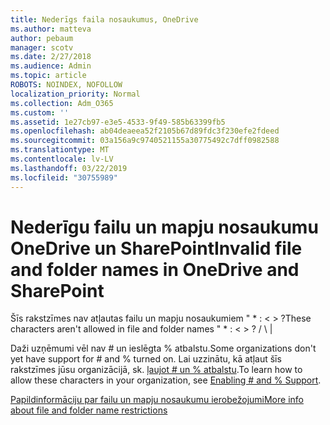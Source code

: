```yaml
---
title: Nederīgs faila nosaukumus, OneDrive
ms.author: matteva
author: pebaum
manager: scotv
ms.date: 2/27/2018
ms.audience: Admin
ms.topic: article
ROBOTS: NOINDEX, NOFOLLOW
localization_priority: Normal
ms.collection: Adm_O365
ms.custom: ''
ms.assetid: 1e27cb97-e3e5-4533-9f49-585b63399fb5
ms.openlocfilehash: ab04deaeea52f2105b67d89fdc3f230efe2fdeed
ms.sourcegitcommit: 03a156a9c9740521155a30775492c7dff0982588
ms.translationtype: MT
ms.contentlocale: lv-LV
ms.lasthandoff: 03/22/2019
ms.locfileid: "30755989"
---
```

# <a name="invalid-file-and-folder-names-in-onedrive-and-sharepoint"></a><span data-ttu-id="ddb92-102">Nederīgu failu un mapju nosaukumu OneDrive un SharePoint</span><span class="sxs-lookup"><span data-stu-id="ddb92-102">Invalid file and folder names in OneDrive and SharePoint</span></span>

<span data-ttu-id="ddb92-103">Šīs rakstzīmes nav atļautas failu un mapju nosaukumiem " \* : \< \> ?</span><span class="sxs-lookup"><span data-stu-id="ddb92-103">These characters aren't allowed in file and folder names " \* : \< \> ?</span></span> <span data-ttu-id="ddb92-104">/ \ |</span><span class="sxs-lookup"><span data-stu-id="ddb92-104"></span></span> 
  
<span data-ttu-id="ddb92-105">Daži uzņēmumi vēl nav # un ieslēgta % atbalstu.</span><span class="sxs-lookup"><span data-stu-id="ddb92-105">Some organizations don't yet have support for # and % turned on.</span></span> <span data-ttu-id="ddb92-106">Lai uzzinātu, kā atļaut šīs rakstzīmes jūsu organizācijā, sk. [ļaujot # un % atbalstu](https://go.microsoft.com/fwlink/?linkid=862611).</span><span class="sxs-lookup"><span data-stu-id="ddb92-106">To learn how to allow these characters in your organization, see [Enabling # and % Support](https://go.microsoft.com/fwlink/?linkid=862611).</span></span> 
  
[<span data-ttu-id="ddb92-107">Papildinformāciju par failu un mapju nosaukumu ierobežojumi</span><span class="sxs-lookup"><span data-stu-id="ddb92-107">More info about file and folder name restrictions</span></span>](https://go.microsoft.com/fwlink/?linkid=866430)
  

